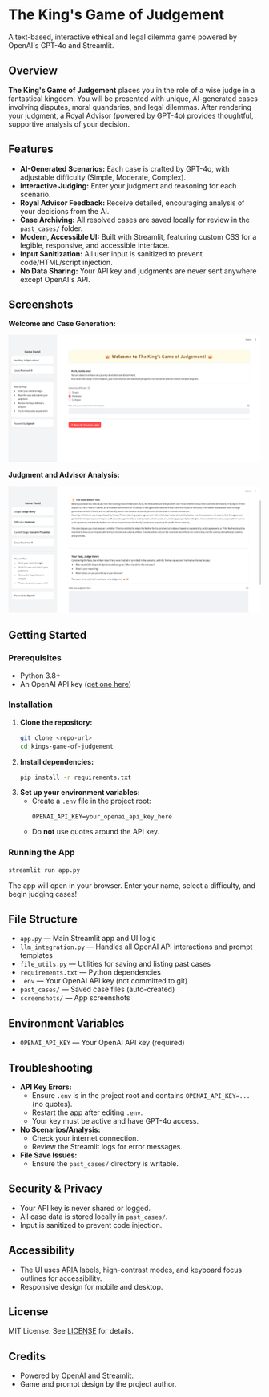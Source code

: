 # The King's Game of Judgement

A text-based, interactive ethical and legal dilemma game powered by OpenAI's GPT-4o and Streamlit.

## Overview

**The King's Game of Judgement** places you in the role of a wise judge in a fantastical kingdom. You will be presented with unique, AI-generated cases involving disputes, moral quandaries, and legal dilemmas. After rendering your judgment, a Royal Advisor (powered by GPT-4o) provides thoughtful, supportive analysis of your decision.

## Features
- **AI-Generated Scenarios:** Each case is crafted by GPT-4o, with adjustable difficulty (Simple, Moderate, Complex).
- **Interactive Judging:** Enter your judgment and reasoning for each scenario.
- **Royal Advisor Feedback:** Receive detailed, encouraging analysis of your decisions from the AI.
- **Case Archiving:** All resolved cases are saved locally for review in the `past_cases/` folder.
- **Modern, Accessible UI:** Built with Streamlit, featuring custom CSS for a legible, responsive, and accessible interface.
- **Input Sanitization:** All user input is sanitized to prevent code/HTML/script injection.
- **No Data Sharing:** Your API key and judgments are never sent anywhere except OpenAI's API.

## Screenshots

**Welcome and Case Generation:**

![Welcome and Case Generation](screenshots/Screenshot%20112455.png)

**Judgment and Advisor Analysis:**

![Judgment and Advisor Analysis](screenshots/Screenshot%20112528.png)

## Getting Started

### Prerequisites
- Python 3.8+
- An OpenAI API key ([get one here](https://platform.openai.com/account/api-keys))

### Installation
1. **Clone the repository:**
   ```sh
   git clone <repo-url>
   cd kings-game-of-judgement
   ```
2. **Install dependencies:**
   ```sh
   pip install -r requirements.txt
   ```
3. **Set up your environment variables:**
   - Create a `.env` file in the project root:
     ```env
     OPENAI_API_KEY=your_openai_api_key_here
     ```
   - Do **not** use quotes around the API key.

### Running the App
```sh
streamlit run app.py
```

The app will open in your browser. Enter your name, select a difficulty, and begin judging cases!

## File Structure
- `app.py` — Main Streamlit app and UI logic
- `llm_integration.py` — Handles all OpenAI API interactions and prompt templates
- `file_utils.py` — Utilities for saving and listing past cases
- `requirements.txt` — Python dependencies
- `.env` — Your OpenAI API key (not committed to git)
- `past_cases/` — Saved case files (auto-created)
- `screenshots/` — App screenshots

## Environment Variables
- `OPENAI_API_KEY` — Your OpenAI API key (required)

## Troubleshooting
- **API Key Errors:**
  - Ensure `.env` is in the project root and contains `OPENAI_API_KEY=...` (no quotes).
  - Restart the app after editing `.env`.
  - Your key must be active and have GPT-4o access.
- **No Scenarios/Analysis:**
  - Check your internet connection.
  - Review the Streamlit logs for error messages.
- **File Save Issues:**
  - Ensure the `past_cases/` directory is writable.

## Security & Privacy
- Your API key is never shared or logged.
- All case data is stored locally in `past_cases/`.
- Input is sanitized to prevent code injection.

## Accessibility
- The UI uses ARIA labels, high-contrast modes, and keyboard focus outlines for accessibility.
- Responsive design for mobile and desktop.

## License
MIT License. See [LICENSE](LICENSE) for details.

## Credits
- Powered by [OpenAI](https://openai.com/) and [Streamlit](https://streamlit.io/).
- Game and prompt design by the project author.